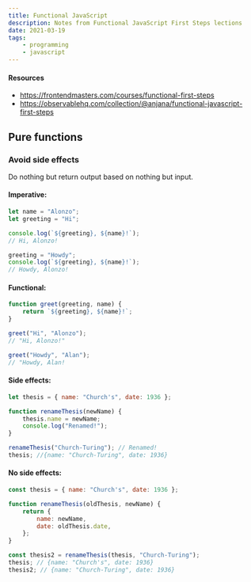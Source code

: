```yaml
---
title: Functional JavaScript
description: Notes from Functional JavaScript First Steps lections
date: 2021-03-19
tags:
    - programming
    - javascript
---
```


#### Resources

-   https://frontendmasters.com/courses/functional-first-steps
-   https://observablehq.com/collection/@anjana/functional-javascript-first-steps

## Pure functions

### Avoid side effects

Do nothing but return output based on nothing but input.

#### Imperative:

```javascript
let name = "Alonzo";
let greeting = "Hi";

console.log(`${greeting}, ${name}!`);
// Hi, Alonzo!

greeting = "Howdy";
console.log(`${greeting}, ${name}!`);
// Howdy, Alonzo!
```

#### Functional:

```javascript
function greet(greeting, name) {
	return `${greeting}, ${name}!`;
}

greet("Hi", "Alonzo");
// "Hi, Alonzo!"

greet("Howdy", "Alan");
// "Howdy, Alan!
```

#### Side effects:

```javascript
let thesis = { name: "Church's", date: 1936 };

function renameThesis(newName) {
	thesis.name = newName;
	console.log("Renamed!");
}

renameThesis("Church-Turing"); // Renamed!
thesis; //{name: "Church-Turing", date: 1936}
```

#### No side effects:

```javascript
const thesis = { name: "Church's", date: 1936 };

function renameThesis(oldThesis, newName) {
	return {
		name: newName,
		date: oldThesis.date,
	};
}

const thesis2 = renameThesis(thesis, "Church-Turing");
thesis; // {name: "Church's", date: 1936}
thesis2; // {name: "Church-Turing", date: 1936}
```
